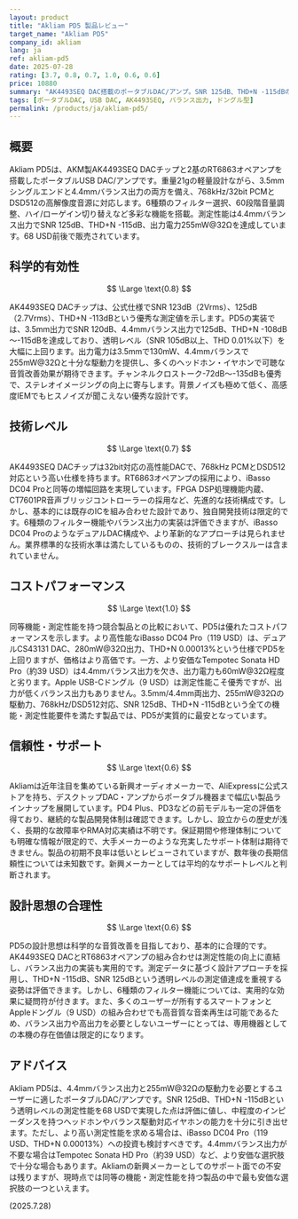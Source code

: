 ```yaml
---
layout: product
title: "Akliam PD5 製品レビュー"
target_name: "Akliam PD5"
company_id: akliam
lang: ja
ref: akliam-pd5
date: 2025-07-28
rating: [3.7, 0.8, 0.7, 1.0, 0.6, 0.6]
price: 10880
summary: "AK4493SEQ DAC搭載のポータブルDAC/アンプ。SNR 125dB、THD+N -115dBの測定性能と255mW@32Ω出力を実現する軽量機"
tags: [ポータブルDAC, USB DAC, AK4493SEQ, バランス出力, ドングル型]
permalink: /products/ja/akliam-pd5/
---
```


## 概要

Akliam PD5は、AKM製AK4493SEQ DACチップと2基のRT6863オペアンプを搭載したポータブルUSB DAC/アンプです。重量21gの軽量設計ながら、3.5mmシングルエンドと4.4mmバランス出力の両方を備え、768kHz/32bit PCMとDSD512の高解像度音源に対応します。6種類のフィルター選択、60段階音量調整、ハイ/ローゲイン切り替えなど多彩な機能を搭載。測定性能は4.4mmバランス出力でSNR 125dB、THD+N -115dB、出力電力255mW@32Ωを達成しています。68 USD前後で販売されています。

## 科学的有効性

$$ \Large \text{0.8} $$

AK4493SEQ DACチップは、公式仕様でSNR 123dB（2Vrms）、125dB（2.7Vrms）、THD+N -113dBという優秀な測定値を示します。PD5の実装では、3.5mm出力でSNR 120dB、4.4mmバランス出力で125dB、THD+N -108dB～-115dBを達成しており、透明レベル（SNR 105dB以上、THD 0.01%以下）を大幅に上回ります。出力電力は3.5mmで130mW、4.4mmバランスで255mW@32Ωと十分な駆動力を提供し、多くのヘッドホン・イヤホンで可聴な音質改善効果が期待できます。チャンネルクロストーク-72dB～-135dBも優秀で、ステレオイメージングの向上に寄与します。背景ノイズも極めて低く、高感度IEMでもヒスノイズが聞こえない優秀な設計です。

## 技術レベル

$$ \Large \text{0.7} $$

AK4493SEQ DACチップは32bit対応の高性能DACで、768kHz PCMとDSD512対応という高い仕様を持ちます。RT6863オペアンプの採用により、iBasso DC04 Proと同等の増幅回路を実現しています。FPGA DSP処理機能内蔵、CT7601PR音声ブリッジコントローラーの採用など、先進的な技術構成です。しかし、基本的には既存のICを組み合わせた設計であり、独自開発技術は限定的です。6種類のフィルター機能やバランス出力の実装は評価できますが、iBasso DC04 ProのようなデュアルDAC構成や、より革新的なアプローチは見られません。業界標準的な技術水準は満たしているものの、技術的ブレークスルーは含まれていません。

## コストパフォーマンス

$$ \Large \text{1.0} $$

同等機能・測定性能を持つ競合製品との比較において、PD5は優れたコストパフォーマンスを示します。より高性能なiBasso DC04 Pro（119 USD）は、デュアルCS43131 DAC、280mW@32Ω出力、THD+N 0.00013%という仕様でPD5を上回りますが、価格はより高価です。一方、より安価なTempotec Sonata HD Pro（約39 USD）は4.4mmバランス出力を欠き、出力電力も60mW@32Ω程度と劣ります。Apple USB-Cドングル（9 USD）は測定性能こそ優秀ですが、出力が低くバランス出力もありません。3.5mm/4.4mm両出力、255mW@32Ωの駆動力、768kHz/DSD512対応、SNR 125dB、THD+N -115dBという全ての機能・測定性能要件を満たす製品では、PD5が実質的に最安となっています。

## 信頼性・サポート

$$ \Large \text{0.6} $$

Akliamは近年注目を集めている新興オーディオメーカーで、AliExpressに公式ストアを持ち、デスクトップDAC・アンプからポータブル機器まで幅広い製品ラインナップを展開しています。PD4 Plus、PD3などの前モデルも一定の評価を得ており、継続的な製品開発体制は確認できます。しかし、設立からの歴史が浅く、長期的な故障率やRMA対応実績は不明です。保証期間や修理体制についても明確な情報が限定的で、大手メーカーのような充実したサポート体制は期待できません。製品の初期不良率は低いとレビューされていますが、数年後の長期信頼性については未知数です。新興メーカーとしては平均的なサポートレベルと判断されます。

## 設計思想の合理性

$$ \Large \text{0.6} $$

PD5の設計思想は科学的な音質改善を目指しており、基本的に合理的です。AK4493SEQ DACとRT6863オペアンプの組み合わせは測定性能の向上に直結し、バランス出力の実装も実用的です。測定データに基づく設計アプローチを採用し、THD+N -115dB、SNR 125dBという透明レベルの測定値達成を重視する姿勢は評価できます。しかし、6種類のフィルター機能については、実用的な効果に疑問符が付きます。また、多くのユーザーが所有するスマートフォンとAppleドングル（9 USD）の組み合わせでも高音質な音楽再生は可能であるため、バランス出力や高出力を必要としないユーザーにとっては、専用機器としての本機の存在価値は限定的になります。

## アドバイス

Akliam PD5は、4.4mmバランス出力と255mW@32Ωの駆動力を必要とするユーザーに適したポータブルDAC/アンプです。SNR 125dB、THD+N -115dBという透明レベルの測定性能を68 USDで実現した点は評価に値し、中程度のインピーダンスを持つヘッドホンやバランス駆動対応イヤホンの能力を十分に引き出せます。ただし、より高い測定性能を求める場合は、iBasso DC04 Pro（119 USD、THD+N 0.00013%）への投資も検討すべきです。4.4mmバランス出力が不要な場合はTempotec Sonata HD Pro（約39 USD）など、より安価な選択肢で十分な場合もあります。Akliamの新興メーカーとしてのサポート面での不安は残りますが、現時点では同等の機能・測定性能を持つ製品の中で最も安価な選択肢の一つといえます。

(2025.7.28)

